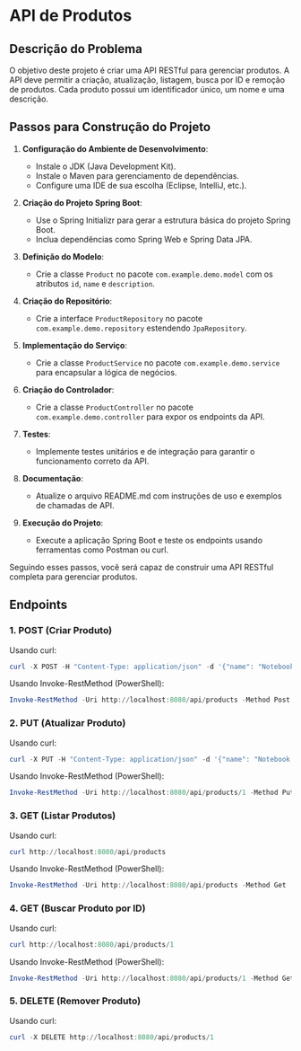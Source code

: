 



# API de Produtos

## Descrição do Problema

O objetivo deste projeto é criar uma API RESTful para gerenciar produtos. A API deve permitir a criação, atualização, listagem, busca por ID e remoção de produtos. Cada produto possui um identificador único, um nome e uma descrição.

## Passos para Construção do Projeto

1. **Configuração do Ambiente de Desenvolvimento**:
   - Instale o JDK (Java Development Kit).
   - Instale o Maven para gerenciamento de dependências.
   - Configure uma IDE de sua escolha (Eclipse, IntelliJ, etc.).

2. **Criação do Projeto Spring Boot**:
   - Use o Spring Initializr para gerar a estrutura básica do projeto Spring Boot.
   - Inclua dependências como Spring Web e Spring Data JPA.

3. **Definição do Modelo**:
   - Crie a classe `Product` no pacote `com.example.demo.model` com os atributos `id`, `name` e `description`.

4. **Criação do Repositório**:
   - Crie a interface `ProductRepository` no pacote `com.example.demo.repository` estendendo `JpaRepository`.

5. **Implementação do Serviço**:
   - Crie a classe `ProductService` no pacote `com.example.demo.service` para encapsular a lógica de negócios.

6. **Criação do Controlador**:
   - Crie a classe `ProductController` no pacote `com.example.demo.controller` para expor os endpoints da API.

7. **Testes**:
   - Implemente testes unitários e de integração para garantir o funcionamento correto da API.

8. **Documentação**:
   - Atualize o arquivo README.md com instruções de uso e exemplos de chamadas de API.

9. **Execução do Projeto**:
   - Execute a aplicação Spring Boot e teste os endpoints usando ferramentas como Postman ou curl.

Seguindo esses passos, você será capaz de construir uma API RESTful completa para gerenciar produtos.

## Endpoints

### 1. POST (Criar Produto)

Usando curl:
```powershell
curl -X POST -H "Content-Type: application/json" -d '{"name": "Notebook"}' http://localhost:8080/api/products
```

Usando Invoke-RestMethod (PowerShell):
```powershell
Invoke-RestMethod -Uri http://localhost:8080/api/products -Method Post -ContentType "application/json" -Body '{"name": "Notebook"}'
```

### 2. PUT (Atualizar Produto)

Usando curl:
```powershell
curl -X PUT -H "Content-Type: application/json" -d '{"name": "Notebook Gamer"}' http://localhost:8080/api/products/1
```

Usando Invoke-RestMethod (PowerShell):
```powershell
Invoke-RestMethod -Uri http://localhost:8080/api/products/1 -Method Put -ContentType "application/json" -Body '{"name": "Notebook Gamer"}'
```

### 3. GET (Listar Produtos)

Usando curl:
```powershell
curl http://localhost:8080/api/products
```

Usando Invoke-RestMethod (PowerShell):
```powershell
Invoke-RestMethod -Uri http://localhost:8080/api/products -Method Get
```

### 4. GET (Buscar Produto por ID)

Usando curl:
```powershell
curl http://localhost:8080/api/products/1
```

Usando Invoke-RestMethod (PowerShell):
```powershell
Invoke-RestMethod -Uri http://localhost:8080/api/products/1 -Method Get
```

### 5. DELETE (Remover Produto)

Usando curl:
```powershell
curl -X DELETE http://localhost:8080/api/products/1
```

